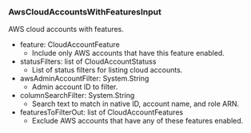 ### AwsCloudAccountsWithFeaturesInput
AWS cloud accounts with features.

- feature: CloudAccountFeature
  - Include only AWS accounts that have this feature enabled.
- statusFilters: list of CloudAccountStatuss
  - List of status filters for listing cloud accounts.
- awsAdminAccountFilter: System.String
  - Admin account ID to filter.
- columnSearchFilter: System.String
  - Search text to match in native ID, account name, and role ARN.
- featuresToFilterOut: list of CloudAccountFeatures
  - Exclude AWS accounts that have any of these features enabled.
